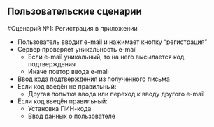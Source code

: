 ## Пользовательские сценарии

#Сценарий №1: Регистрация в приложении

* Пользователь вводит e-mail и нажимает кнопку “регистрация”
* Сервер проверяет уникальность e-mail
  * Если e-mail уникальный, то на него высылается код подтверждения
  * Иначе повтор ввода e-mail
* Ввод кода подтверждения из полученного письма
* Если код введён не правильный:
  * Другая попытка ввода или переход к вводу другого e-mail
* Если код введён правильный:
  * Установка ПИН-кода
  * Ввод данных о пользователе

